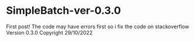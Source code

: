 # SimpleBatch-ver-0.3.0
First post!
The code may have errors first so i fix the code on stackoverflow
Version 0.3.0
Copyright 29/10/2022
